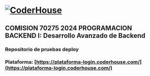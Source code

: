 # [![CoderHouse](https://www.coderhouse.com/imgs/ch.svg)](https://www.coderhouse.com/)

## COMISION 70275 2024 PROGRAMACION BACKEND I: Desarrollo Avanzado de Backend
### Repositorio de pruebas deploy

### Plataforma: [https://plataforma-login.coderhouse.com/](https://plataforma-login.coderhouse.com/)